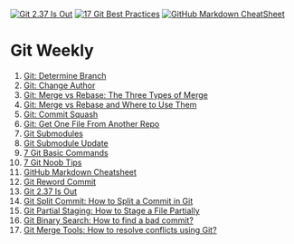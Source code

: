 [![Git 2.37 Is Out](https://miro.medium.com/max/333/1*aedhHIx3fC94aI1p543a_Q.png)](https://itnext.io/git-2-37-is-out-31945b4862aa)
[![17 Git Best Practices](https://miro.medium.com/max/333/1*m_OauEVikYcLzAxPk7gYCQ.png)](https://itnext.io/17-git-best-practices-1988c7306e6b)
[![GitHub Markdown CheatSheet](https://miro.medium.com/max/333/1*9WmTcBMjFRE5mQqzkYSAHQ.png)](https://itnext.io/github-markdown-cheatsheet-50642835effa)


# Git Weekly
1. [Git: Determine Branch]( https://link.medium.com/lz1YApQlesb)
2. [Git: Change Author]( https://link.medium.com/B13kkJVlesb)
3. [Git: Merge vs Rebase: The Three Types of Merge](https://itnext.io/git-merge-vs-rebase-938950fb218)
4. [Git: Merge vs Rebase and Where to Use Them](https://itnext.io/git-merge-vs-rebase-and-where-to-use-them-2a0a6e88769d)
5. [Git: Commit Squash](https://itnext.io/git-commit-squash-64c5b23b188a)
6. [Git: Get One File From Another Repo](https://itnext.io/git-get-one-file-from-another-repo-34471067af51)
7. [Git Submodules](https://itnext.io/git-submodules-489f3d6222cd)
8. [Git Submodule Update](https://itnext.io/git-submodule-update-30ef27ea1f79)
9. [7 Git Basic Commands](https://itnext.io/7-git-basic-commands-8d56dc52e8a4)
10. [7 Git Noob Tips](https://blog.devgenius.io/7-git-noob-tips-d5246c769ec9)
11. [GitHub Markdown Cheatsheet](https://itnext.io/github-markdown-cheatsheet-50642835effa)
12. [Git Reword Commit](https://itnext.io/git-reword-commit-82f0773fb22b)
13. [Git 2.37 Is Out](https://itnext.io/git-2-37-is-out-31945b4862aa)
14. [Git Split Commit: How to Split a Commit in Git](https://itnext.io/git-split-commit-b42a609a6bf3)
15. [Git Partial Staging: How to Stage a File Partially](https://itnext.io/git-partial-staging-17714642cb1e)
16. [Git Binary Search: How to find a bad commit?](https://itnext.io/git-binary-search-de86e9aa334a)
17. [Git Merge Tools: How to resolve conflicts using Git?](https://itnext.io/git-merge-tools-be2efd7ec9db)
